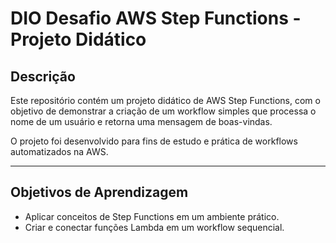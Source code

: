 # DIO Desafio AWS Step Functions - Projeto Didático

## Descrição
Este repositório contém um projeto didático de AWS Step Functions, com o objetivo de demonstrar a criação de um workflow simples que processa o nome de um usuário e retorna uma mensagem de boas-vindas.  

O projeto foi desenvolvido para fins de estudo e prática de workflows automatizados na AWS.

---

## Objetivos de Aprendizagem
- Aplicar conceitos de Step Functions em um ambiente prático.  
- Criar e conectar funções Lambda em um workflow sequencial.  


